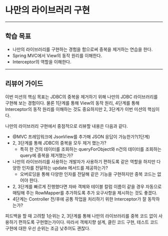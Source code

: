 # 나만의 라이브러리 구현

---
## 학습 목표
- 나만의 라이브러리를 구현하는 경험을 함으로써 중복을 제거하는 연습을 한다.
- Spring MVC에서 View의 동작 원리를 이해한다.
- Interceptor의 역할을 이해한다.

---
## 리뷰어 가이드
이번 미션의 핵심 목표는 JDBC의 중복을 제거하기 위해 나만의 JDBC 라이브러리를 구현해 보는 경험이다.
물론 1단계를 통해 View의 동작 원리, 4단계를 통해 Interceptor의 동작 원리를 이해하는 것도 중요하지만 2, 3단계가 이번 미션의 핵심이다.

나만의 라이브러리 구현에서 중점적으로 리뷰할 내용은 다음과 같다.

- @MVC 프레임워크에 JsonView를 추가해 JSON 응답이 가능한가?(1단계)
- 2, 3단계를 통해 JDBC의 중복을 모두 제거 했는가?
  - 특히 한 건의 데이터를 조회하는 queryForObject와 n건의 데이터를 조회하는 query에 중복을 제거했는가?
- 나만의 라이브러리를 사용하는 개발자가 사용하기 편하도록 같은 역할을 하지만 다양한 인자를 전달하는 update 메서드를 제공하는가?
  - 오버로딩을 통해 다양한 인자를 전달해 같은 기능을 구현하지만 중복 코드는 없어야 한다.
- 2, 3단계를 빠르게 진행했다면 자바 객체와 테이블 칼럼 이름이 같을 경우 자동으로 매팅해 주는 RowMapper를 추가하도록 추가 요구사항을 제시하는 것도 좋겠다.
- 4단계는 Controller 전/후에 공통 작업을 처리하기 위한 Interceptor가 잘 동작하는가?

피드백을 할 때 고려할 1순위는 2, 3단계를 통해 나만의 라이브러리를 중복 코드 없이 사용하기 편하도록 구현했는가이다.
따라서 객체지향 설계, 클린 코드 구현, 테스트 코드 구현에 대한 우선 순위는 조금 낮추어도 괜찮다.
